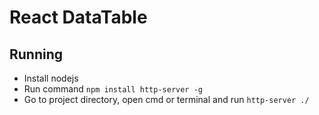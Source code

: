 # React DataTable 

## Running 

- Install nodejs
- Run command `npm install http-server -g`
- Go to project directory, open cmd or terminal and run `http-server ./`